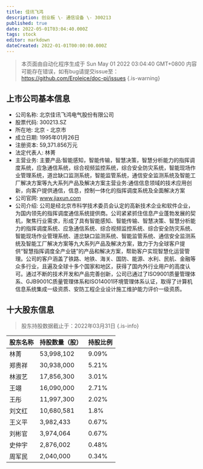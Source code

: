 ```yaml
---
title: 佳讯飞鸿
description: 创业板 \- 通信设备 \- 300213
published: true
date: 2022-05-01T03:04:40.000Z
tags: stock
editor: markdown
dateCreated: 2022-01-01T00:00:00.000Z
---
```


> 本页面由自动化程序生成于 Sun May 01 2022 03:04:40 GMT+0800
> 内容可能存在错误，如有bug请提交issue至：https://github.com/Eroleice/doc-pi/issues
{.is-warning}

## 上市公司基本信息
- 公司名称: 北京佳讯飞鸿电气股份有限公司
- 股票代码: 300213.SZ
- 所在地: 北京 - 北京市
- 成立日期: 1995年01月26日
- 注册资本: 59,371.856万元
- 法定代表人: 林菁
- 主营业务: 主要产品:智能感知，智能传输，智慧决策，智慧分析能力的指挥调度系统，应急通信系统，综合视频监控系统，综合安全防灾系统，智能现场作业管理系统，道岔缺口监测系统，智能监管系统，通信安全监测系统及智能工厂解决方案等九大系列产品及解决方案主营业务:通信信息领域的技术应用创新，向客户提供通信，信息，控制一体化的指挥调度系统及全面解决方案
- 公司官网: www.jiaxun.com
- 公司介绍: 公司是经北京市科学技术委员会认定的高新技术企业和软件企业，为国内领先的指挥调度通信系统提供商。公司紧紧抓住信息产业蓬勃发展的契机，聚焦行业需求，形成了具有智能感知、智能传输、智慧决策、智慧分析能力的指挥调度系统、应急通信系统、综合视频监控系统、综合安全防灾系统、智能现场作业管理系统、道岔缺口监测系统、智能监管系统、通信安全监测系统及智能工厂解决方案等九大系列产品及解决方案，致力于为全球客户提供“智慧指挥调度全产业链”的产品和解决方案，帮助客户实现智慧化运营管理。公司的客户涵盖了铁路、地铁、海关、国防、能源、水利、民航、金融等众多行业，且遍及全球十多个国家和地区，获得了国内外行业用户的高度认可。通过不断的技术开发和产品完善创新，公司已通过了ISO9001质量管理体系、GJB9001C质量管理体系和ISO14001环境管理体系认证，取得了计算机信息系统集成一级资质、安防工程企业设计施工维护能力评价一级资质。


## 十大股东信息
> 股东持股数据截止于：2022年03月31日
{.is-info}

| 股东名称 | 持股数量（股） | 持股比例 |
| --- | --- | --- |
| 林菁 | 53,998,102 | 9.09% |
| 郑贵祥 | 30,938,000 | 5.21% |
| 林淑艺 | 17,856,300 | 3.01% |
| 王翊 | 16,090,000 | 2.71% |
| 王彤 | 11,997,300 | 2.02% |
| 刘文红 | 10,680,581 | 1.8% |
| 王义平 | 3,982,433 | 0.67% |
| 刘彬官 | 3,974,064 | 0.67% |
| 史仲宇 | 2,876,002 | 0.48% |
| 周军民 | 2,040,000 | 0.34% |




